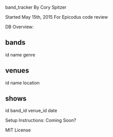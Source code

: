 band_tracker
By Cory Spitzer

Started May 15th, 2015
For Epicodus code review

DB Overview:

bands
-------------
id
name
genre

venues
-------------
id
name
location

shows
-------------
id
band_id
venue_id
date


Setup Instructions: Coming Soon?

MIT License
